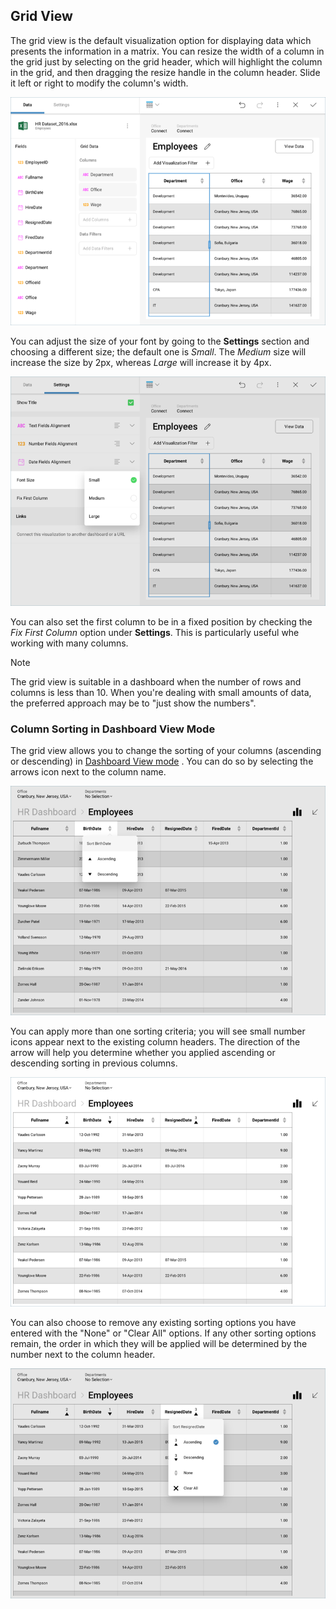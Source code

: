 ## Grid View

The grid view is the default visualization option for displaying data
which presents the information in a matrix. You can resize the width of
a column in the grid just by selecting on the grid header, which will
highlight the column in the grid, and then dragging the resize handle in
the column header. Slide it left or right to modify the column's width.

![Grid View Sorting Columns](images/grid-view-sorting-columns.png)

You can adjust the size of your font by going to the **Settings**
section and choosing a different size; the default one is *Small*. The
*Medium* size will increase the size by 2px, whereas *Large* will
increase it by 4px.

![fix font size first column](images/fix-first-column.png)

You can also set the first column to be in a fixed position by checking
the *Fix First Column* option under **Settings**. This is particularly
useful whe working with many columns.

>[!NOTE]
>The grid view is suitable in a dashboard when the number of rows and columns is less than 10. When you're dealing with small amounts of data, the preferred approach may be to "just show the numbers".

### Column Sorting in Dashboard View Mode

The grid view allows you to change the sorting of your columns
(ascending or descending) in [Dashboard View mode](~/en/dashboards/index.html#view-edit-mode) . You can do so by selecting the
arrows icon next to the column name.

![Grid View Sorting Columns Options](images/grid-view-sorting-columns-options.png)

You can apply more than one sorting criteria; you will see small number
icons appear next to the existing column headers. The direction of the
arrow will help you determine whether you applied ascending or
descending sorting in previous columns.

![Sorting View All Numbers](images/sorting-view-all-numbers.png)

You can also choose to remove any existing sorting options you have
entered with the "None" or "Clear All" options. If any other sorting
options remain, the order in which they will be applied will be
determined by the number next to the column header.

![Sorting View Mode Remove](images/sorting-view-mode.png)
